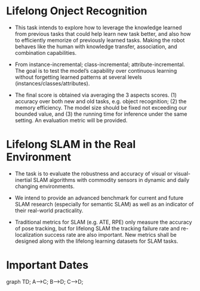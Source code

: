 # Lifelong Onject Recognition 
- This task intends to explore how to leverage the knowledge learned from previous tasks that could help learn new task better, and also how to efficiently memorize of previously learned tasks. Making the robot behaves like the human with knowledge transfer, association, and combination capabilities.

- From instance-incremental; class-incremental; attribute-incremental. The goal is to test the model’s capability over continuous learning without forgetting learned patterns at several levels (instances/classes/attributes).

- The final score is obtained via averaging the 3 aspects scores. (1) accuracy over both new and old tasks, e.g. object recognition; (2) the memory efficiency. The model size should be fixed not exceeding our bounded value, and (3) the running time for inference under the same setting. An evaluation metric will be provided.

# Lifelong SLAM in the Real Environment
- The task is to evaluate the robustness and accuracy of visual or visual-inertial SLAM algorithms with commodity sensors in dynamic and daily changing environments.

- We intend to provide an advanced benchmark for current and future SLAM research (especially for semantic SLAM) as well as an indicator of their real-world practicality.

- Traditional metrics for SLAM (e.g. ATE, RPE) only measure the accuracy of pose tracking, but for lifelong SLAM the tracking failure rate and re-localization success rate are also important. New metrics shall be designed along with the lifelong learning datasets for SLAM tasks.

# Important Dates
<div class="mermaid">
graph TD;
    A-->C;
    B-->D;
    C-->D;
</div>
